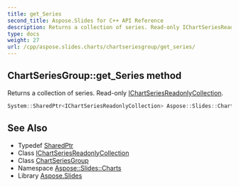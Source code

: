 ```yaml
---
title: get_Series
second_title: Aspose.Slides for C++ API Reference
description: Returns a collection of series. Read-only IChartSeriesReadonlyCollection.
type: docs
weight: 27
url: /cpp/aspose.slides.charts/chartseriesgroup/get_series/
---
```

## ChartSeriesGroup::get_Series method


Returns a collection of series. Read-only [IChartSeriesReadonlyCollection](../../ichartseriesreadonlycollection/).

```cpp
System::SharedPtr<IChartSeriesReadonlyCollection> Aspose::Slides::Charts::ChartSeriesGroup::get_Series() override
```

## See Also

* Typedef [SharedPtr](../../../system/sharedptr/)
* Class [IChartSeriesReadonlyCollection](../../ichartseriesreadonlycollection/)
* Class [ChartSeriesGroup](../)
* Namespace [Aspose::Slides::Charts](../../)
* Library [Aspose.Slides](../../../)
